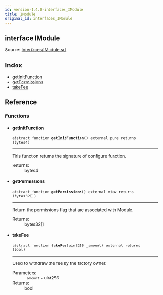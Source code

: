 ```yaml
---
id: version-1.4.0-interfaces_IModule
title: IModule
original_id: interfaces_IModule
---
```


<div class="contract-doc"><div class="contract"><h2 class="contract-header"><span class="contract-kind">interface</span> IModule</h2><div class="source">Source: <a href="git+https://github.com/PolymathNetwork/polymath-core/blob/v1.4.0/contracts/interfaces/IModule.sol" target="_blank">interfaces/IModule.sol</a></div></div><div class="index"><h2>Index</h2><ul><li><a href="interfaces_IModule.html#getInitFunction">getInitFunction</a></li><li><a href="interfaces_IModule.html#getPermissions">getPermissions</a></li><li><a href="interfaces_IModule.html#takeFee">takeFee</a></li></ul></div><div class="reference"><h2>Reference</h2><div class="functions"><h3>Functions</h3><ul><li><div class="item function"><span id="getInitFunction" class="anchor-marker"></span><h4 class="name">getInitFunction</h4><div class="body"><code class="signature"><span>abstract </span>function <strong>getInitFunction</strong><span>() </span><span>external </span><span>pure </span><span>returns  (bytes4) </span></code><hr/><div class="description"><p>This function returns the signature of configure function.</p></div><dl><dt><span class="label-return">Returns:</span></dt><dd>bytes4</dd></dl></div></div></li><li><div class="item function"><span id="getPermissions" class="anchor-marker"></span><h4 class="name">getPermissions</h4><div class="body"><code class="signature"><span>abstract </span>function <strong>getPermissions</strong><span>() </span><span>external </span><span>view </span><span>returns  (bytes32[]) </span></code><hr/><div class="description"><p>Return the permissions flag that are associated with Module.</p></div><dl><dt><span class="label-return">Returns:</span></dt><dd>bytes32[]</dd></dl></div></div></li><li><div class="item function"><span id="takeFee" class="anchor-marker"></span><h4 class="name">takeFee</h4><div class="body"><code class="signature"><span>abstract </span>function <strong>takeFee</strong><span>(uint256 _amount) </span><span>external </span><span>returns  (bool) </span></code><hr/><div class="description"><p>Used to withdraw the fee by the factory owner.</p></div><dl><dt><span class="label-parameters">Parameters:</span></dt><dd><div><code>_amount</code> - uint256</div></dd><dt><span class="label-return">Returns:</span></dt><dd>bool</dd></dl></div></div></li></ul></div></div></div>
